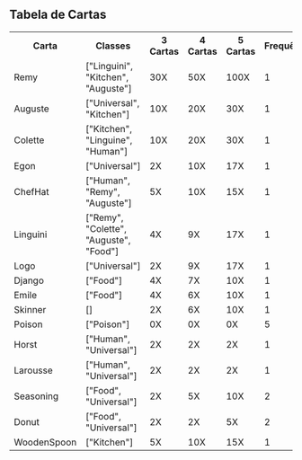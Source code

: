 <h2>Tabela de Cartas</h2>

<table>
    <tr>
        <th>Carta</th>
        <th>Classes</th>
        <th>3 Cartas</th>
        <th>4 Cartas</th>
        <th>5 Cartas</th>
        <th>Frequência</th>
    </tr>
    <tr class="blue">
        <td>Remy</td>
        <td>["Linguini", "Kitchen", "Auguste"]</td>
        <td>30X</td>
        <td>50X</td>
        <td>100X</td>
        <td>1</td>
    </tr>
    <tr class="blue">
        <td>Auguste</td>
        <td>["Universal", "Kitchen"]</td>
        <td>10X</td>
        <td>20X</td>
        <td>30X</td>
        <td>1</td>
    </tr>
    <tr class="blue">
        <td>Colette</td>
        <td>["Kitchen", "Linguine", "Human"]</td>
        <td>10X</td>
        <td>20X</td>
        <td>30X</td>
        <td>1</td>
    </tr>
    <tr class="blue">
        <td>Egon</td>
        <td>["Universal"]</td>
        <td>2X</td>
        <td>10X</td>
        <td>17X</td>
        <td>1</td>
    </tr>
    <tr class="blue">
        <td>ChefHat</td>
        <td>["Human", "Remy", "Auguste"]</td>
        <td>5X</td>
        <td>10X</td>
        <td>15X</td>
        <td>1</td>
    </tr>
    <tr class="blue">
        <td>Linguini</td>
        <td>["Remy", "Colette", "Auguste", "Food"]</td>
        <td>4X</td>
        <td>9X</td>
        <td>17X</td>
        <td>1</td>
    </tr>
    <tr class="blue">
        <td>Logo</td>
        <td>["Universal"]</td>
        <td>2X</td>
        <td>9X</td>
        <td>17X</td>
        <td>1</td>
    </tr>
    <tr class="blue">
        <td>Django</td>
        <td>["Food"]</td>
        <td>4X</td>
        <td>7X</td>
        <td>10X</td>
        <td>1</td>
    </tr>
    <tr class="blue">
        <td>Emile</td>
        <td>["Food"]</td>
        <td>4X</td>
        <td>6X</td>
        <td>10X</td>
        <td>1</td>
    </tr>
    <tr class="blue">
        <td>Skinner</td>
        <td>[]</td>
        <td>2X</td>
        <td>6X</td>
        <td>10X</td>
        <td>1</td>
    </tr>
    <tr class="red">
        <td>Poison</td>
        <td>["Poison"]</td>
        <td>0X</td>
        <td>0X</td>
        <td>0X</td>
        <td>5</td>
    </tr>
    <tr class="yellow">
        <td>Horst</td>
        <td>["Human", "Universal"]</td>
        <td>2X</td>
        <td>2X</td>
        <td>2X</td>
        <td>1</td>
    </tr>
    <tr class="yellow">
        <td>Larousse</td>
        <td>["Human", "Universal"]</td>
        <td>2X</td>
        <td>2X</td>
        <td>2X</td>
        <td>1</td>
</tr>
    <tr class="yellow">
        <td>Seasoning</td>
<td>["Food", "Universal"]</td>
        <td>2X</td>
        <td>5X</td>
<td>10X</td>
        <td>2</td>
    </tr>
    <tr class="yellow">
        <td>Donut</td>
        <td>["Food", "Universal"]</td>
<td>2X</td>
        <td>2X</td>
        <td>5X</td>
        <td>2</td>
    </tr>
    <tr class="yellow">
        <td>WoodenSpoon</td>
        <td>["Kitchen"]</td>
        <td>5X</td>
        <td>10X</td>
        <td>15X</td>
        <td>1</td>
    </tr>
</table>

